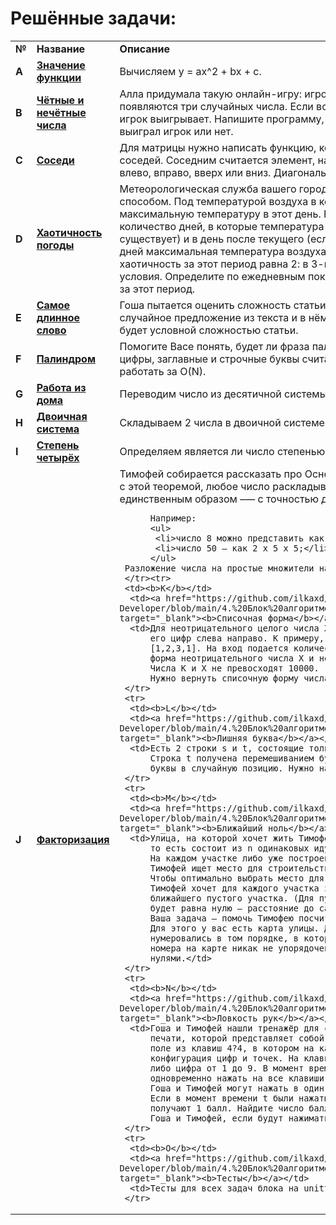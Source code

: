 <!DOCTYPE html>
<html>
 <head>
  <meta charset="utf-8">
 </head>
 <body>
  <h1>Решённые задачи:</h1>
   <table>
    <tr>
      <td><b>№</b></td>
      <td><b>Название</b></td>
      <td><b>Описание</b></td>
     </tr>
     <tr>
      <td><b>A</b></td>
      <td><a href="https://github.com/ilkaxd/Yandex-Practicum-Python-Developer/blob/main/4.%20Блок%20алгоритмов/1.%20Введение%20в%20алгоритмы/task_1.py" target="_blank"><b>Значение функции</b></a></td>
      <td>Вычисляем y = ax^2 + bx + c.</td>
     </tr>
     <tr>
      <td><b>B</b></td>
      <td><a href="https://github.com/ilkaxd/Yandex-Practicum-Python-Developer/blob/main/4.%20Блок%20алгоритмов/1.%20Введение%20в%20алгоритмы/task_2.py" target="_blank"><b>Чётные и нечётные числа</b></a></td>
      <td>Алла придумала такую онлайн-игру: игрок нажимает на кнопку, и на экране
          появляются три случайных числа. Если все три числа оказываются одной
          чётности, игрок выигрывает. Напишите программу, которая по трём числам
          определяет, выиграл игрок или нет.</td>
     </tr>
     <tr>
      <td><b>C</b></td>
      <td><a href="https://github.com/ilkaxd/Yandex-Practicum-Python-Developer/blob/main/4.%20Блок%20алгоритмов/1.%20Введение%20в%20алгоритмы/task_3.py" target="_blank"><b>Соседи</b></a></td>
      <td>Для матрицы нужно написать функцию, которая для элемента возвращает
          всех его соседей. Соседним считается элемент, находящийся от текущего
          на одну ячейку влево, вправо, вверх или вниз. Диагональные элементы
          соседними не считаются.</td>
     </tr>
     <tr>
      <td><b>D</b></td>
      <td><a href="https://github.com/ilkaxd/Yandex-Practicum-Python-Developer/blob/main/4.%20Блок%20алгоритмов/1.%20Введение%20в%20алгоритмы/task_4.py" target="_blank"><b>Хаотичность погоды</b></a></td>
      <td>Метеорологическая служба вашего города решила исследовать
          погоду новым способом. Под температурой воздуха в конкретный
          день будем понимать максимальную температуру в этот день.
          Назовём хаотичностью погоды за n дней количество дней,
          в которые температура строго больше, чем в день до (если
          такой существует) и в день после текущего (если такой существует).
          Например, если за 5 дней максимальная температура воздуха составляла
          [1, 2, 5, 4, 8] градусов, то хаотичность за этот период равна
          2: в 3-й и 5-й дни выполнялись описанные условия.
          Определите по ежедневным показаниям температуры хаотичность погоды
          за этот период.</td>
     </tr>
     <tr>
      <td><b>E</b></td>
      <td><a href="https://github.com/ilkaxd/Yandex-Practicum-Python-Developer/blob/main/4.%20Блок%20алгоритмов/1.%20Введение%20в%20алгоритмы/task_5.py" target="_blank"><b>Самое длинное слово</b></a></td>
      <td>Гоша пытается оценить сложность статьи.
          Он придумал такой метод оценки: берётся случайное предложение
          из текста и в нём ищется самое длинное слово. Его длина и будет
          условной сложностью статьи.</td>
     </tr>     
     <tr>
      <td><b>F</b></td>
      <td><a href="https://github.com/ilkaxd/Yandex-Practicum-Python-Developer/blob/main/4.%20Блок%20алгоритмов/1.%20Введение%20в%20алгоритмы/task_6.py" target="_blank"><b>Палиндром</b></a></td>
      <td>Помогите Васе понять, будет ли фраза палиндромом?.
          Учитываются только буквы и цифры, заглавные и строчные
          буквы считаются одинаковыми. Решение должно работать за O(N).</td>
     </tr>     
     <tr>
      <td><b>G</b></td>
      <td><a href="https://github.com/ilkaxd/Yandex-Practicum-Python-Developer/blob/main/4.%20Блок%20алгоритмов/1.%20Введение%20в%20алгоритмы/task_7.py" target="_blank"><b>Работа из дома</b></a></td>
      <td>Переводим число из десятичной системы счисления в двоичную.</td>
     </tr>     
     <tr>
      <td><b>H</b></td>
      <td><a href="https://github.com/ilkaxd/Yandex-Practicum-Python-Developer/blob/main/4.%20Блок%20алгоритмов/1.%20Введение%20в%20алгоритмы/task_8.py" target="_blank"><b>Двоичная система</b></a></td>
      <td>Складываем 2 числа в двоичной системе.</td>
     </tr>     
     <tr>
      <td><b>I</b></td>
      <td><a href="https://github.com/ilkaxd/Yandex-Practicum-Python-Developer/blob/main/4.%20Блок%20алгоритмов/1.%20Введение%20в%20алгоритмы/task_9.py" target="_blank"><b>Степень четырёх</b></a></td>
      <td>Определяем является ли число степенью четвёрки.</td>
     </tr>     
     <tr>
      <td><b>J</b></td>
      <td><a href="https://github.com/ilkaxd/Yandex-Practicum-Python-Developer/blob/main/4.%20Блок%20алгоритмов/1.%20Введение%20в%20алгоритмы/task_10.py" target="_blank"><b>Факторизация</b></a></td>
      <td>Тимофей собирается рассказать про Основную теорему арифметики.
          В соответствии с этой теоремой, любое число раскладывается на
          произведение простых множителей единственным образом –— с точностью
          до их перестановки.

          Например:
          <ul>
           <li>число 8 можно представить как 2 x 2 x 2;</li>
           <li>число 50 – как 2 x 5 x 5;</li>
          </ul>
     Разложение числа на простые множители называется факторизацией числа.</td>
     </tr><tr>     
     <td><b>K</b></td>
      <td><a href="https://github.com/ilkaxd/Yandex-Practicum-Python-Developer/blob/main/4.%20Блок%20алгоритмов/1.%20Введение%20в%20алгоритмы/task_11.py" target="_blank"><b>Списочная форма</b></a></td>
      <td>Для неотрицательного целого числа X списочная форма –— это массив
          его цифр слева направо. К примеру, для 1231 списочная форма будет
          [1,2,3,1]. На вход подается количество цифр числа Х, списочная
          форма неотрицательного числа Х и неотрицательное число K.
          Числа К и Х не превосходят 10000.
          Нужно вернуть списочную форму числа X + K.</td>
     </tr>     
     <tr>
      <td><b>L</b></td>
      <td><a href="https://github.com/ilkaxd/Yandex-Practicum-Python-Developer/blob/main/4.%20Блок%20алгоритмов/1.%20Введение%20в%20алгоритмы/task_12.py" target="_blank"><b>Лишняя буква</b></a></td>
      <td>Есть 2 строки s и t, состоящие только из строчных букв.
          Строка t получена перемешиванием букв строки s и добавлением 1
          буквы в случайную позицию. Нужно найти добавленную букву.</td>
     </tr>     
     <tr>
      <td><b>M</b></td>
      <td><a href="https://github.com/ilkaxd/Yandex-Practicum-Python-Developer/blob/main/4.%20Блок%20алгоритмов/1.%20Введение%20в%20алгоритмы/final_1.py" target="_blank"><b>Ближайший ноль</b></a></td>
      <td>Улица, на которой хочет жить Тимофей, имеет длину n,
          то есть состоит из n одинаковых идущих подряд участков.
          На каждом участке либо уже построен дом, либо участок пустой.
          Тимофей ищет место для строительства своего дома.
          Чтобы оптимально выбрать место для строительства,
          Тимофей хочет для каждого участка знать расстояние до
          ближайшего пустого участка. (Для пустого участка эта величина
          будет равна нулю — расстояние до самого себя).
          Ваша задача – помочь Тимофею посчитать искомые расстояния.
          Для этого у вас есть карта улицы. Дома в городе Тимофея
          нумеровались в том порядке, в котором строились, поэтому их
          номера на карте никак не упорядочены. Пустые участки обозначены
          нулями.</td>
     </tr>
     <tr>
      <td><b>N</b></td>
      <td><a href="https://github.com/ilkaxd/Yandex-Practicum-Python-Developer/blob/main/4.%20Блок%20алгоритмов/1.%20Введение%20в%20алгоритмы/final_2.py" target="_blank"><b>Ловкость рук</b></a></td>
      <td>Гоша и Тимофей нашли тренажёр для скоростной
          печати, которой представляет собой
          поле из клавиш 4?4, в котором на каждом раунде появляется
          конфигурация цифр и точек. На клавише написана либо точка,
          либо цифра от 1 до 9. В момент времени t игрок должен
          одновременно нажать на все клавиши, на которых написана цифра t.
          Гоша и Тимофей могут нажать в один момент времени на k клавиш каждый.
          Если в момент времени t были нажаты все нужные клавиши, то игроки
          получают 1 балл. Найдите число баллов, которое смогут заработать
          Гоша и Тимофей, если будут нажимать на клавиши вдвоём.</td>
     </tr>
     <tr>
      <td><b>O</b></td>
      <td><a href="https://github.com/ilkaxd/Yandex-Practicum-Python-Developer/blob/main/4.%20Блок%20алгоритмов/1.%20Введение%20в%20алгоритмы/tests.py" target="_blank"><b>Тесты</b></a></td>
      <td>Тесты для всех задач блока на unittest.</td>
     </tr>
   </table>
 </body>
</html>
